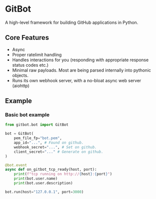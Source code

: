 # GitBot

A high-level framework for building GitHub applications in Python.


## Core Features
- Async
- Proper ratelimit handling
- Handles interactions for you (responding with appropriate response status codes etc.)
- Minimal raw payloads. Most are being parsed internally into pythonic objects.
- Runs its own webhook server, with a no-bloat async web server (aiohttp)

## Example
### Basic bot example

```py
from gitbot.bot import GitBot

bot = GitBot(
    pem_file_fp="bot.pem",
    app_id="...", # Found on github.
    webhook_secret="...", # Set on github.
    client_secret="..." # Generate on github.
)

@bot.event
async def on_gitbot_tcp_ready(host, port):
    print(f"tcp running on http://{host}:{port}")
    print(bot.user.name)
    print(bot.user.description)

bot.run(host="127.0.0.1", port=3000)
```
